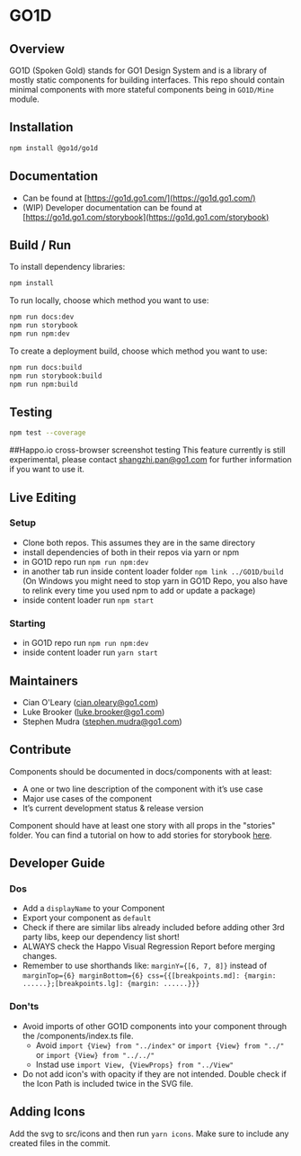 # GO1D 
## Overview
GO1D (Spoken Gold) stands for GO1 Design System and is a library of mostly static components for building interfaces. This repo should contain minimal components with more stateful components being in `GO1D/Mine` module.

## Installation
```sh
npm install @go1d/go1d
```

## Documentation
- Can be found at [https://go1d.go1.com/](https://go1d.go1.com/)
- (WIP) Developer documentation can be found at [https://go1d.go1.com/storybook](https://go1d.go1.com/storybook)

## Build / Run

To install dependency libraries:
```sh
npm install
```

To run locally, choose which method you want to use:

```sh
npm run docs:dev
npm run storybook
npm run npm:dev
```

To create a deployment build, choose which method you want to use:
```sh
npm run docs:build
npm run storybook:build
npm run npm:build
```

## Testing
```sh
npm test --coverage
```

##Happo.io cross-browser screenshot testing
This feature currently is still experimental, please contact shangzhi.pan@go1.com for further information if you want to use it.

## Live Editing
### Setup
- Clone both repos. This assumes they are in the same directory
- install dependencies of both in their repos via yarn or npm
- in GO1D repo run `npm run npm:dev`
- in another tab run inside content loader folder `npm link ../GO1D/build` (On Windows you might need to stop yarn in GO1D Repo, you also have to relink every time you used npm to add or update a package)
- inside content loader run `npm start`

### Starting
- in GO1D repo run `npm run npm:dev`
- inside content loader run `yarn start`

## Maintainers
* Cian O'Leary (cian.oleary@go1.com)
* Luke Brooker (luke.brooker@go1.com)
* Stephen Mudra (stephen.mudra@go1.com)

## Contribute
Components should be documented in docs/components with at least:
* A one or two line description of the component with it’s use case
* Major use cases of the component
* It’s current development status & release version

Component should have at least one story with all props in the "stories" folder. You can find a tutorial on how to add stories for storybook [here](https://storybook.js.org/docs/guides/guide-react/). 

## Developer Guide
### Dos
- Add a `displayName` to your Component
- Export your component as `default`
- Check if there are similar libs already included before adding other 3rd party libs, keep our dependency list short!
- ALWAYS check the Happo Visual Regression Report before merging changes.
- Remember to use shorthands like: `marginY={[6, 7, 8]}` instead of `marginTop={6} marginBottom={6} css={{[breakpoints.md]: {margin: ......};[breakpoints.lg]: {margin: ......}}}` 
### Don'ts
- Avoid imports of other GO1D components into your component through the /components/index.ts file. 
    - Avoid `import {View} from "../index"` or `import {View} from "../"`   or `import {View} from "../../"`
    - Instad use `import View, {ViewProps} from "../View"`
- Do not add icon's with opacity if they are not intended. Double check if the Icon Path is included twice in the SVG file.

## Adding Icons
Add the svg to src/icons and then run `yarn icons`. Make sure to include any created files in the commit.
